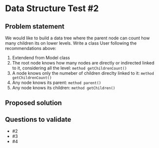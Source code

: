 # Data Structure Test #2 

## Problem statement
We would like to build a data tree where the parent node can count how many children its on lower levels.
Write a class User following the recommendations above:

1. Extendend from Model class
2. The root node knows how many nodes are directly or indirected linked to it, considering all the level: ```method getChildrenCount()```
3. A node knows only the numeber of children direclty linked to it: ```method getChildrenCount()```
4. Any node knows its parent: ```method parent()```
5. Any node knows its children: ```method getChildren()```

## Proposed solution


## Questions to validate

- #2
- #3
- #4

